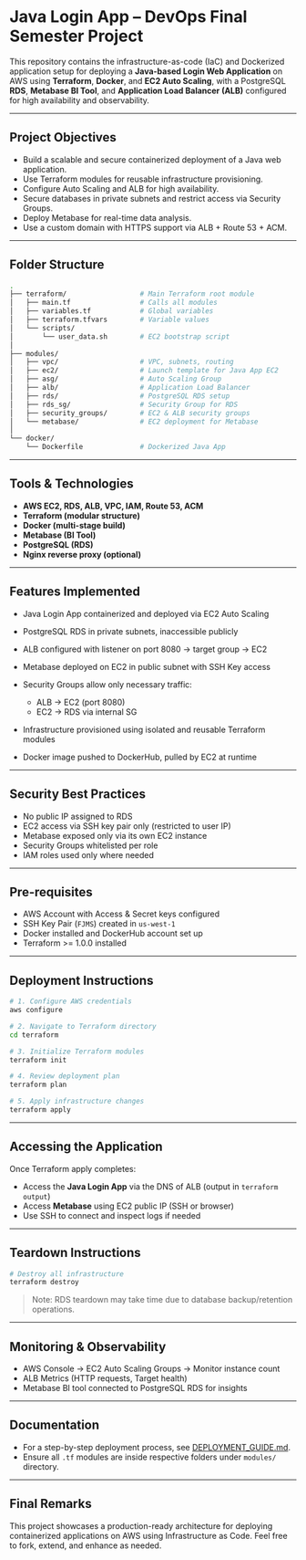 # Java Login App – DevOps Final Semester Project

This repository contains the infrastructure-as-code (IaC) and Dockerized application setup for deploying a **Java-based Login Web Application** on AWS using **Terraform**, **Docker**, and **EC2 Auto Scaling**, with a PostgreSQL **RDS**, **Metabase BI Tool**, and **Application Load Balancer (ALB)** configured for high availability and observability.

---

## Project Objectives

* Build a scalable and secure containerized deployment of a Java web application.
* Use Terraform modules for reusable infrastructure provisioning.
* Configure Auto Scaling and ALB for high availability.
* Secure databases in private subnets and restrict access via Security Groups.
* Deploy Metabase for real-time data analysis.
* Use a custom domain with HTTPS support via ALB + Route 53 + ACM.

---

## Folder Structure

```bash
.
├── terraform/                  # Main Terraform root module
│   ├── main.tf                 # Calls all modules
│   ├── variables.tf            # Global variables
│   ├── terraform.tfvars        # Variable values
│   └── scripts/
│       └── user_data.sh        # EC2 bootstrap script
│
├── modules/
│   ├── vpc/                    # VPC, subnets, routing
│   ├── ec2/                    # Launch template for Java App EC2
│   ├── asg/                    # Auto Scaling Group
│   ├── alb/                    # Application Load Balancer
│   ├── rds/                    # PostgreSQL RDS setup
│   ├── rds_sg/                 # Security Group for RDS
│   ├── security_groups/        # EC2 & ALB security groups
│   └── metabase/               # EC2 deployment for Metabase
│
└── docker/
    └── Dockerfile              # Dockerized Java App
```

---

## Tools & Technologies

* **AWS EC2, RDS, ALB, VPC, IAM, Route 53, ACM**
* **Terraform (modular structure)**
* **Docker (multi-stage build)**
* **Metabase (BI Tool)**
* **PostgreSQL (RDS)**
* **Nginx reverse proxy (optional)**

---

## Features Implemented

* Java Login App containerized and deployed via EC2 Auto Scaling
* PostgreSQL RDS in private subnets, inaccessible publicly
* ALB configured with listener on port 8080 → target group → EC2
* Metabase deployed on EC2 in public subnet with SSH Key access
* Security Groups allow only necessary traffic:

  * ALB → EC2 (port 8080)
  * EC2 → RDS via internal SG
* Infrastructure provisioned using isolated and reusable Terraform modules
* Docker image pushed to DockerHub, pulled by EC2 at runtime

---

## Security Best Practices

* No public IP assigned to RDS
* EC2 access via SSH key pair only (restricted to user IP)
* Metabase exposed only via its own EC2 instance
* Security Groups whitelisted per role
* IAM roles used only where needed

---

## Pre-requisites

* AWS Account with Access & Secret keys configured
* SSH Key Pair (`FJMS`) created in `us-west-1`
* Docker installed and DockerHub account set up
* Terraform >= 1.0.0 installed

---

## Deployment Instructions

```bash
# 1. Configure AWS credentials
aws configure

# 2. Navigate to Terraform directory
cd terraform

# 3. Initialize Terraform modules
terraform init

# 4. Review deployment plan
terraform plan

# 5. Apply infrastructure changes
terraform apply
```

---

## Accessing the Application

Once Terraform apply completes:

* Access the **Java Login App** via the DNS of ALB (output in `terraform output`)
* Access **Metabase** using EC2 public IP (SSH or browser)
* Use SSH to connect and inspect logs if needed

---

## Teardown Instructions

```bash
# Destroy all infrastructure
terraform destroy
```

> Note: RDS teardown may take time due to database backup/retention operations.

---

## Monitoring & Observability

* AWS Console → EC2 Auto Scaling Groups → Monitor instance count
* ALB Metrics (HTTP requests, Target health)
* Metabase BI tool connected to PostgreSQL RDS for insights

---

## Documentation

* For a step-by-step deployment process, see [DEPLOYMENT\_GUIDE.md](./DEPLOYMENT_GUIDE.md).
* Ensure all `.tf` modules are inside respective folders under `modules/` directory.

---

## Final Remarks

This project showcases a production-ready architecture for deploying containerized applications on AWS using Infrastructure as Code. Feel free to fork, extend, and enhance as needed.
